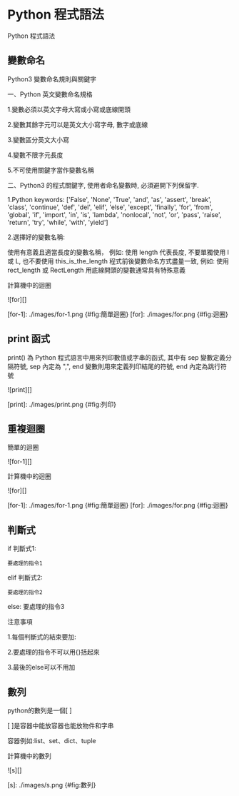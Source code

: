 Python 程式語法
===

Python 程式語法

變數命名
---
Python3 變數命名規則與關鍵字

一、Python 英文變數命名規格

1.變數必須以英文字母大寫或小寫或底線開頭

2.變數其餘字元可以是英文大小寫字母, 數字或底線

3.變數區分英文大小寫

4.變數不限字元長度

5.不可使用關鍵字當作變數名稱

二、Python3 的程式關鍵字, 使用者命名變數時, 必須避開下列保留字.

1.Python keywords: ['False', 'None', 'True', 'and', 'as', 'assert', 'break', 'class', 'continue', 'def', 'del', 'elif', 'else', 'except', 'finally', 'for', 'from', 'global', 'if', 'import', 'in', 'is', 'lambda', 'nonlocal', 'not', 'or', 'pass', 'raise', 'return', 'try', 'while', 'with', 'yield']

2.選擇好的變數名稱:

使用有意義且適當長度的變數名稱， 例如: 使用 length 代表長度, 不要單獨使用 l 或 L, 也不要使用 this_is_the_length
程式前後變數命名方式盡量一致, 例如: 使用 rect_length 或 RectLength
用底線開頭的變數通常具有特殊意義






計算機中的迴圈

![for][]

[for-1]: ./images/for-1.png {#fig:簡單迴圈}
[for]: ./images/for.png {#fig:迴圈}




print 函式
---

print() 為 Python 程式語言中用來列印數值或字串的函式, 其中有 sep 變數定義分隔符號, sep 內定為 ",", end 變數則用來定義列印結尾的符號, end 內定為跳行符號

![print][]

[print]: ./images/print.png {#fig:列印}

重複迴圈
---

簡單的迴圈

![for-1][]

計算機中的迴圈

![for][]

[for-1]: ./images/for-1.png {#fig:簡單迴圈} [for]: ./images/for.png {#fig:迴圈}

判斷式
---
if 判斷式1:
    
    要處理的指令1

elif 判斷式2:
    
    要處理的指令2
    
else:
    要處理的指令3
            
注意事項

1.每個判斷式的結束要加:

2.要處理的指令不可以用{}括起來

3.最後的else可以不用加


數列
---
python的數列是一個[   ]

[  ]是容器中能放容器也能放物件和字串

容器例如:list、set、dict、tuple

計算機中的數列

![s][]

[s]: ./images/s.png {#fig:數列}


